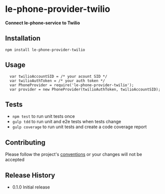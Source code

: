 le-phone-provider-twilio
=========

**Connect le-phone-service to Twilio**

## Installation

  `npm install le-phone-provider-twilio`

## Usage

```
  var twilioAccountSID = /* your acount SID */
  var twilioAuthToken = /* your auth token */
  var PhoneProvider = require('le-phone-provider-twilio');
  var provider = new PhoneProvider(twilioAuthToken, twilioAccountSID);
```

## Tests

* `npm test` to run unit tests once
* `gulp tdd` to run unit and e2e tests when tests change
* `gulp coverage` to run unit tests and create a code coverage report

## Contributing

Please follow the project's [conventions](https://github.com/castle-dev/le-phone-provider-twilio/blob/develop/CONTRIBUTING.md) or your changes will not be accepted

## Release History

* 0.1.0 Initial release
